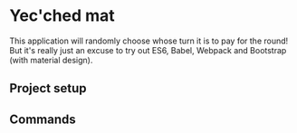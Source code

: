 # Yec'ched mat

This application will randomly choose whose turn it is to pay for the round!
But it's really just an excuse to try out ES6, Babel, Webpack and Bootstrap (with material design).

## Project setup

## Commands
